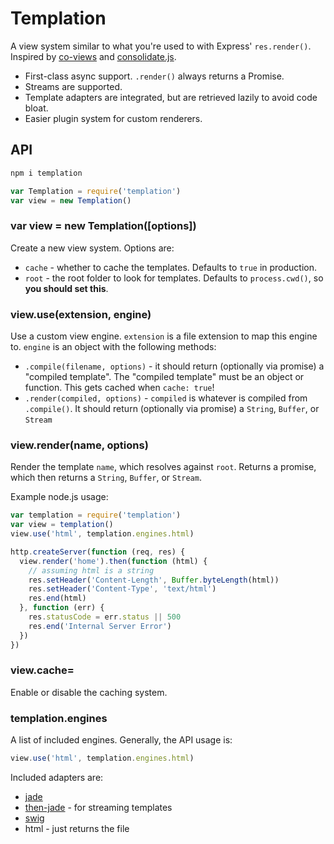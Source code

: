 
# Templation

A view system similar to what you're used to with Express' `res.render()`.
Inspired by [co-views](https://github.com/visionmedia/co-views) and
[consolidate.js](https://github.com/visionmedia/consolidate.js/).

- First-class async support. `.render()` always returns a Promise.
- Streams are supported.
- Template adapters are integrated, but are retrieved lazily to avoid code bloat.
- Easier plugin system for custom renderers.

## API

```bash
npm i templation
```

```js
var Templation = require('templation')
var view = new Templation()
```

### var view = new Templation([options])

Create a new view system.
Options are:

- `cache` - whether to cache the templates.
  Defaults to `true` in production.
- `root` - the root folder to look for templates.
  Defaults to `process.cwd()`, so __you should set this__.

### view.use(extension, engine)

Use a custom view engine.
`extension` is a file extension to map this engine to.
`engine` is an object with the following methods:

- `.compile(filename, options)` - it should return (optionally via promise)
  a "compiled template". The "compiled template" must be an object or function.
  This gets cached when `cache: true`!
- `.render(compiled, options)` - `compiled` is whatever is compiled from `.compile()`.
  It should return (optionally via promise) a `String`, `Buffer`, or `Stream`

### view.render(name, options)

Render the template `name`, which resolves against `root`.
Returns a promise, which then returns a `String`, `Buffer`, or `Stream`.

Example node.js usage:

```js
var templation = require('templation')
var view = templation()
view.use('html', templation.engines.html)

http.createServer(function (req, res) {
  view.render('home').then(function (html) {
    // assuming html is a string
    res.setHeader('Content-Length', Buffer.byteLength(html))
    res.setHeader('Content-Type', 'text/html')
    res.end(html)
  }, function (err) {
    res.statusCode = err.status || 500
    res.end('Internal Server Error')
  })
})
```

### view.cache=

Enable or disable the caching system.

### templation.engines

A list of included engines.
Generally, the API usage is:

```js
view.use('html', templation.engines.html)
```

Included adapters are:

- [jade](http://jade-lang.com)
- [then-jade](https://github.com/then/then-jade) - for streaming templates
- [swig](http://paularmstrong.github.io/swig/)
- html - just returns the file
